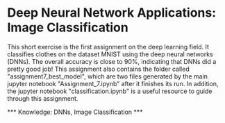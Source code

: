 # Deep Neural Network Applications: Image Classification


This short exercise is the first assignment on the deep learning field. It classifies clothes on the dataset MNIST using the deep neural networks 
(DNNs). The overall accuracy is close to 90%, indicating that DNNs did a pretty good job! This assignment also contains the folder called 
"assignment7_best_model", which are two files generated by the main jupyter notebook "Assignment_7.ipynb" after it finishes its run. In addition, 
the jupyter notebook "classification.ipynb" is a useful resource to guide through this assignment.

*** Knowledge: DNNs, Image Classification ***
